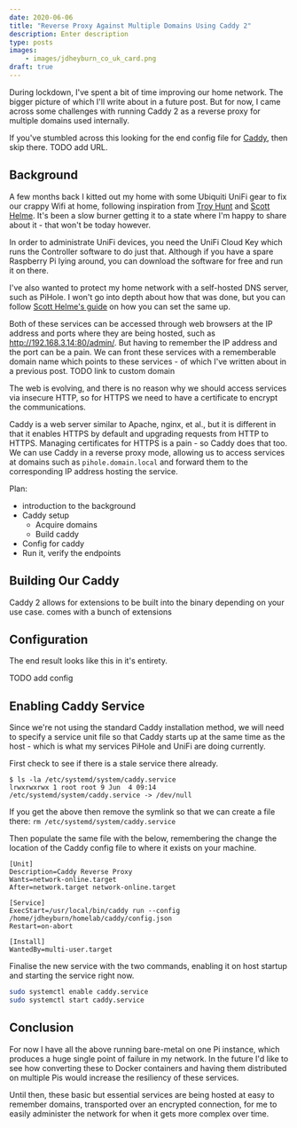 ```yaml
---
date: 2020-06-06
title: "Reverse Proxy Against Multiple Domains Using Caddy 2"
description: Enter description
type: posts
images:
    - images/jdheyburn_co_uk_card.png
draft: true
---
```


During lockdown, I've spent a bit of time improving our home network. The bigger picture of which I'll write about in a future post. But for now, I came across some challenges with running Caddy 2 as a reverse proxy for multiple domains used internally.

If you've stumbled across this looking for the end config file for [Caddy](https://caddyserver.com/), then skip there. TODO add URL.

## Background

A few months back I kitted out my home with some Ubiquiti UniFi gear to fix our crappy Wifi at home, following inspiration from [Troy Hunt](https://www.troyhunt.com/ubiquiti-all-the-things-how-i-finally-fixed-my-dodgy-wifi/) and [Scott Helme](https://scotthelme.co.uk/my-ubiquiti-home-network/). It's been a slow burner getting it to a state where I'm happy to share about it - that won't be today however. 

In order to administrate UniFi devices, you need the UniFi Cloud Key which runs the Controller software to do just that. Although if you have a spare Raspberry Pi lying around, you can download the software for free and run it on there.

I've also wanted to protect my home network with a self-hosted DNS server, such as PiHole. I won't go into depth about how that was done, but you can follow [Scott Helme's guide](https://scotthelme.co.uk/securing-dns-across-all-of-my-devices-with-pihole-dns-over-https-1-1-1-1/) on how you can set the same up.

Both of these services can be accessed through web browsers at the IP address and ports where they are being hosted, such as http://192.168.3.14:80/admin/. But having to remember the IP address and the port can be a pain. We can front these services with a rememberable domain name which points to these services - of which I've written about in a previous post. TODO link to custom domain

The web is evolving, and there is no reason why we should access services via insecure HTTP, so for HTTPS we need to have a certificate to encrypt the communications. 

Caddy is a web server similar to Apache, nginx, et al., but it is different in that it enables HTTPS by default and upgrading requests from HTTP to HTTPS. Managing certificates for HTTPS is a pain - so Caddy does that too. We can use Caddy in a reverse proxy mode, allowing us to access services at domains such as `pihole.domain.local` and forward them to the corresponding IP address hosting the service.


Plan:

- introduction to the background
- Caddy setup
    - Acquire domains
    - Build caddy
- Config for caddy
- Run it, verify the endpoints

## Building Our Caddy

Caddy 2 allows for extensions to be built into the binary depending on your use case.  comes with a bunch of extensions

## Configuration

The end result looks like this in it's entirety.

TODO add config



## Enabling Caddy Service

Since we're not using the standard Caddy installation method, we will need to specify a service unit file so that Caddy starts up at the same time as the host - which is what my services PiHole and UniFi are doing currently.

First check to see if there is a stale service there already.

```
$ ls -la /etc/systemd/system/caddy.service
lrwxrwxrwx 1 root root 9 Jun  4 09:14 /etc/systemd/system/caddy.service -> /dev/null
```

If you get the above then remove the symlink so that we can create a file there: `rm /etc/systemd/system/caddy.service`

Then populate the same file with the below, remembering the change the location of the Caddy config file to where it exists on your machine.

```
[Unit]
Description=Caddy Reverse Proxy
Wants=network-online.target
After=network.target network-online.target
 
[Service]
ExecStart=/usr/local/bin/caddy run --config /home/jdheyburn/homelab/caddy/config.json
Restart=on-abort
 
[Install]
WantedBy=multi-user.target
```

Finalise the new service with the two commands, enabling it on host startup and starting the service right now.

```bash
sudo systemctl enable caddy.service
sudo systemctl start caddy.service
```

## Conclusion

For now I have all the above running bare-metal on one Pi instance, which produces a huge single point of failure in my network. In the future I'd like to see how converting these to Docker containers and having them distributed on multiple Pis would increase the resiliency of these services.

Until then, these basic but essential services are being hosted at easy to remember domains, transported over an encrypted connection,  for me to easily administer the network for when it gets more complex over time.